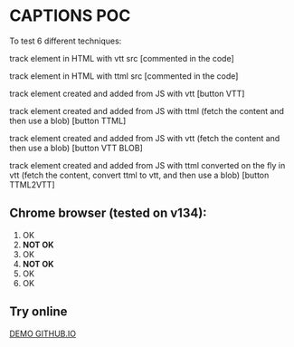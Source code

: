 # CAPTIONS POC

To test 6 different techniques:

track element in HTML with vtt src [commented in the code]

track element in HTML with ttml src [commented in the code]

track element created and added from JS with vtt [button VTT]

track element created and added from JS with ttml (fetch the content and then use a blob) [button TTML]

track element created and added from JS with vtt (fetch the content and then use a blob) [button VTT BLOB]

track element created and added from JS with ttml converted on the fly in vtt (fetch the content, convert ttml to vtt, and then use a blob) [button TTML2VTT]

## Chrome browser (tested on v134):

1. OK
2. **NOT OK**
3. OK
4. **NOT OK**
5. OK
6. OK

## Try online

[DEMO GITHUB.IO](https://cnt000paramount.github.io/track-example/)
